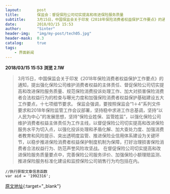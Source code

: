 ```yaml
---
layout:       post
title:        保监会：督促保险公司切实提高和改进保险服务质量
subtitle:     3月15日，中国保监会关于印发《2018年保险消费者权益保护工作要点》的通知，提出包括督促保险公司切实提高和改进保险服务质量在内的五大要点。
date:         2018/03/15 15:53
author:       "Sinter"
header-img:   "img/my-post/tech05.jpg"
header-mask:  0.3
catalog:      true
tags:
    - 界面新闻
---
```


**2018/03/15 15:53**  **浏览 2.1W**

> 3月15日，中国保监会关于印发《2018年保险消费者权益保护工作要点》的通知，提出强化保险公司维护消费者权益的主体责任、督促保险公司切实提高和改进保险服务质量、规范保险消费投诉处理工作、加大对损害保险消费者合法权益行为的检查与曝光力度和加强保险消费者权益保护基础建设五大工作要点，十七项细节要求。
保监会强调，要按照保监会“1＋4”系列文件要求和2018年保险监管工作会议部署，坚持稳中求进工作总基调，坚持“以人民为中心”的发展思想，坚持“保险业姓保、监管姓监”，以强化保险公司维护消费者权益主体责任为工作主线，以督促保险公司切实提高和改进保险服务水平为切入点，以强化投诉处理和矛盾化解、加大查处力度、加强消费者教育和风险提示、突出透明度监管、推进保险业信用体系建设为关键环节，以稳步推进保险消费者权益保护制度机制为保障，打好治理损害保险消费者合法权益行为、防范声誉风险攻坚战。
在督促保险公司切实提高和改进保险服务质量要点中，完善保险公司服务评价、加强保险小额理赔监测、推进保险服务标准化建设和监控保险公司销售行为均包括在内。

	//执行获取文章信息函数
	var aid = '1992316';


[原文地址](http://www.jiemian.com/article/1992316.html){:target="_blank"}


